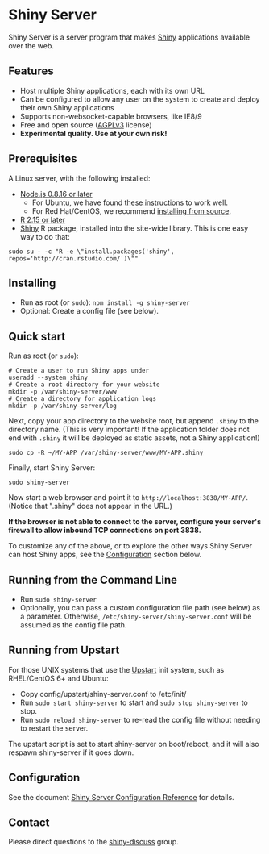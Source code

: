 # Shiny Server

Shiny Server is a server program that makes [Shiny](http://shiny.rstudio.org/) applications available over the web.

## Features

* Host multiple Shiny applications, each with its own URL
* Can be configured to allow any user on the system to create and deploy their own Shiny applications
* Supports non-websocket-capable browsers, like IE8/9
* Free and open source ([AGPLv3](http://www.gnu.org/licenses/agpl-3.0.html) license)
* **Experimental quality. Use at your own risk!**

## Prerequisites

A Linux server, with the following installed:

* [Node.js 0.8.16 or later](http://nodejs.org)
  * For Ubuntu, we have found [these instructions](https://github.com/joyent/node/wiki/Installing-Node.js-via-package-manager) to work well.
  * For Red Hat/CentOS, we recommend [installing from source](https://github.com/joyent/node/wiki/Installation).
* [R 2.15 or later](http://www.r-project.org)
* [Shiny](https://github.com/rstudio/shiny) R package, installed into the site-wide library. This is one easy way to do that:<br/>
```
sudo su - -c "R -e \"install.packages('shiny', repos='http://cran.rstudio.com/')\""
```

## Installing

* Run as root (or `sudo`): `npm install -g shiny-server`
* Optional: Create a config file (see below).

## Quick start

Run as root (or `sudo`):

```
# Create a user to run Shiny apps under
useradd --system shiny
# Create a root directory for your website
mkdir -p /var/shiny-server/www
# Create a directory for application logs
mkdir -p /var/shiny-server/log
```

Next, copy your app directory to the website root, but append `.shiny` to the directory name. (This is very important! If the application folder does not end with `.shiny` it will be deployed as static assets, not a Shiny application!)
```
sudo cp -R ~/MY-APP /var/shiny-server/www/MY-APP.shiny
```

Finally, start Shiny Server:
```
sudo shiny-server
```

Now start a web browser and point it to `http://localhost:3838/MY-APP/`. (Notice that ".shiny" does not appear in the URL.)

**If the browser is not able to connect to the server, configure your server's firewall to allow inbound TCP connections on port 3838.**

To customize any of the above, or to explore the other ways Shiny Server can host Shiny apps, see the [Configuration](#configuration) section below.

## Running from the Command Line

* Run `sudo shiny-server`
* Optionally, you can pass a custom configuration file path (see below) as a parameter. Otherwise, `/etc/shiny-server/shiny-server.conf` will be assumed as the config file path.

## Running from Upstart

For those UNIX systems that use the [Upstart](http://upstart.ubuntu.com/) init system, such as RHEL/CentOS 6+ and Ubuntu:

* Copy config/upstart/shiny-server.conf to /etc/init/
* Run `sudo start shiny-server` to start and `sudo stop shiny-server` to stop.
* Run `sudo reload shiny-server` to re-read the config file without needing to restart the server.

The upstart script is set to start shiny-server on boot/reboot, and it will also
respawn shiny-server if it goes down.

## Configuration

See the document <a href="http://htmlpreview.github.com/?https://github.com/rstudio/shiny-server/blob/master/config.html">Shiny Server Configuration Reference</a> for details.

## Contact

Please direct questions to the [shiny-discuss](https://groups.google.com/group/shiny-discuss) group.
